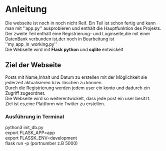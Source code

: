 # Anleitung
Die webseite ist noch in noch nicht Reif. Ein Teil ist schon fertig und kann man mit ''app.py'' ausprobieren und enthält die Hauptfunktion des Projekts.
<br>Der zweite Teil enthält eine Registrierung- und Loginseite,die mit einer DatenBank verbunden ist,der noch in Bearbeitung ist ''my_app_in_working.py''
<br>Die Webseite wird mit **Flask python**  und **sqlite** entwickelt

## Ziel der Webseite
Posts mit Name,Inhalt und Datum zu erstellen mit der Möglichkeit sie jederzeit aktualisieren bzw. löschen zu können.
<br>Durch die Registrierung werden jedem user ein konto und dadurch ein Zugriff zugeordnet.
<br>Die Webseite wird so weiterentwickelt, dass jede post ein user besitzt.
<br>Ziel ist es,eine Plattform wie Twitter zu erstellen.
### Ausführung in Terminal
python3 init_db.py <br>
export FLASK_APP=app<br>
export FLASSK_ENV=development<br>
flask run -p (portnumber z.B 5000)
